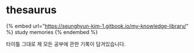 # thesaurus

{% embed url="https://seunghyun-kim-1.gitbook.io/my-knowledge-library/" %}
study memories
{% endembed %}

타이틀 그대로 제 모든 공부에 관한 기록이 담겨있습니다.

